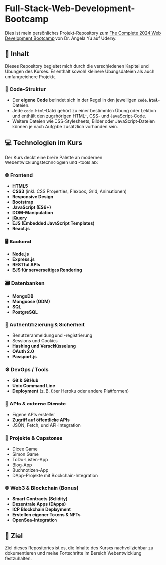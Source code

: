 # Full-Stack-Web-Development-Bootcamp

Dies ist mein persönliches Projekt-Repository zum [The Complete 2024 Web Development Bootcamp](https://www.udemy.com/course/the-complete-web-development-bootcamp/?couponCode=24T7MT260525G2) von Dr. Angela Yu auf Udemy.

## 📁 Inhalt

Dieses Repository begleitet mich durch die verschiedenen Kapitel und Übungen des Kurses. Es enthält sowohl kleinere Übungsdateien als auch umfangreichere Projekte.

### 🔧 Code-Struktur

- Der **eigene Code** befindet sich in der Regel in den jeweiligen **`code.html`**-Dateien.
- Jede `code.html`-Datei gehört zu einer bestimmten Übung oder Lektion und enthält den zugehörigen HTML-, CSS- und JavaScript-Code.
- Weitere Dateien wie CSS-Stylesheets, Bilder oder JavaScript-Dateien können je nach Aufgabe zusätzlich vorhanden sein.

## 💻 Technologien im Kurs

Der Kurs deckt eine breite Palette an modernen Webentwicklungstechnologien und -tools ab:

### 🌐 Frontend

- **HTML5**
- **CSS3** (inkl. CSS Properties, Flexbox, Grid, Animationen)
- **Responsive Design**
- **Bootstrap**
- **JavaScript (ES6+)**
- **DOM-Manipulation**
- **jQuery**
- **EJS (Embedded JavaScript Templates)**
- **React.js**

### 🖥 Backend

- **Node.js**
- **Express.js**
- **RESTful APIs**
- **EJS für serverseitiges Rendering**

### 🗃 Datenbanken

- **MongoDB**
- **Mongoose (ODM)**
- **SQL**
- **PostgreSQL**

### 🔐 Authentifizierung & Sicherheit

- Benutzeranmeldung und -registrierung
- Sessions und Cookies
- **Hashing und Verschlüsselung**
- **OAuth 2.0**
- **Passport.js**

### ⚙️ DevOps / Tools

- **Git & GitHub**
- **Unix Command Line**
- **Deployment** (z. B. über Heroku oder andere Plattformen)

### 🔗 APIs & externe Dienste

- Eigene APIs erstellen
- **Zugriff auf öffentliche APIs**
- JSON, Fetch, und API-Integration

### 🧪 Projekte & Capstones

- Dicee Game
- Simon Game
- ToDo-Listen-App
- Blog-App
- Buchnotizen-App
- DApp-Projekte mit Blockchain-Integration

### 🌐 Web3 & Blockchain (Bonus)

- **Smart Contracts (Solidity)**
- **Dezentrale Apps (DApps)**
- **ICP Blockchain Deployment**
- **Erstellen eigener Tokens & NFTs**
- **OpenSea-Integration**

## 🎯 Ziel

Ziel dieses Repositories ist es, die Inhalte des Kurses nachvollziehbar zu dokumentieren und meine Fortschritte im Bereich Webentwicklung festzuhalten.
